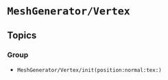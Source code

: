 # ``MeshGenerator/Vertex``

## Topics

### <!--@START_MENU_TOKEN@-->Group<!--@END_MENU_TOKEN@-->

- ``MeshGenerator/Vertex/init(position:normal:tex:)``
